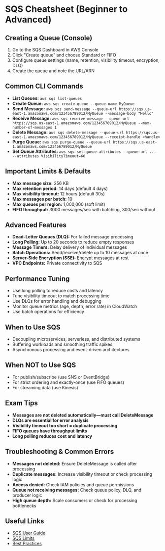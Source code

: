 # SQS Cheatsheet (Beginner to Advanced)

## Creating a Queue (Console)
1. Go to the SQS Dashboard in AWS Console
2. Click "Create queue" and choose Standard or FIFO
3. Configure queue settings (name, retention, visibility timeout, encryption, DLQ)
4. Create the queue and note the URL/ARN

## Common CLI Commands
- **List Queues:** `aws sqs list-queues`
- **Create Queue:** `aws sqs create-queue --queue-name MyQueue`
- **Send Message:** `aws sqs send-message --queue-url https://sqs.us-east-1.amazonaws.com/123456789012/MyQueue --message-body "Hello"`
- **Receive Message:** `aws sqs receive-message --queue-url https://sqs.us-east-1.amazonaws.com/123456789012/MyQueue --max-number-of-messages 1`
- **Delete Message:** `aws sqs delete-message --queue-url https://sqs.us-east-1.amazonaws.com/123456789012/MyQueue --receipt-handle <handle>`
- **Purge Queue:** `aws sqs purge-queue --queue-url https://sqs.us-east-1.amazonaws.com/123456789012/MyQueue`
- **Set Queue Attributes:** `aws sqs set-queue-attributes --queue-url ... --attributes VisibilityTimeout=60`

## Important Limits & Defaults
- **Max message size:** 256 KB
- **Max retention period:** 14 days (default 4 days)
- **Max visibility timeout:** 12 hours (default 30s)
- **Max messages per batch:** 10
- **Max queues per region:** 1,000,000 (soft limit)
- **FIFO throughput:** 3000 messages/sec with batching, 300/sec without

## Advanced Features
- **Dead-Letter Queues (DLQ):** For failed message processing
- **Long Polling:** Up to 20 seconds to reduce empty responses
- **Message Timers:** Delay delivery of individual messages
- **Batch Operations:** Send/receive/delete up to 10 messages at once
- **Server-Side Encryption (SSE):** Encrypt messages at rest
- **VPC Endpoints:** Private connectivity to SQS

## Performance Tuning
- Use long polling to reduce costs and latency
- Tune visibility timeout to match processing time
- Use DLQs for error handling and debugging
- Monitor queue metrics (age, depth, error rate) in CloudWatch
- Use batch operations for efficiency

## When to Use SQS
- Decoupling microservices, serverless, and distributed systems
- Buffering workloads and smoothing traffic spikes
- Asynchronous processing and event-driven architectures

## When NOT to Use SQS
- For publish/subscribe (use SNS or EventBridge)
- For strict ordering and exactly-once (use FIFO queues)
- For streaming data (use Kinesis)

## Exam Tips
- **Messages are not deleted automatically—must call DeleteMessage**
- **DLQs are essential for error analysis**
- **Visibility timeout too short = duplicate processing**
- **FIFO queues have throughput limits**
- **Long polling reduces cost and latency**

## Troubleshooting & Common Errors
- **Messages not deleted:** Ensure DeleteMessage is called after processing
- **Duplicate messages:** Increase visibility timeout or check processing logic
- **Access denied:** Check IAM policies and queue permissions
- **Queue not receiving messages:** Check queue policy, DLQ, and producer logic
- **High queue depth:** Scale consumers or check for processing bottlenecks

## Useful Links
- [SQS User Guide](https://docs.aws.amazon.com/AWSSimpleQueueService/latest/SQSDeveloperGuide/)
- [SQS Limits](https://docs.aws.amazon.com/AWSSimpleQueueService/latest/SQSDeveloperGuide/limits-messages-queues.html)
- [Best Practices](https://docs.aws.amazon.com/AWSSimpleQueueService/latest/SQSDeveloperGuide/sqs-best-practices.html)
